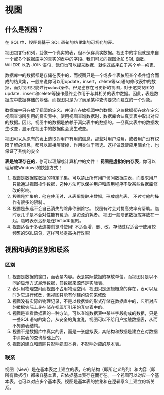 # 视图

## 什么是视图？

在 SQL 中，视图是基于 SQL 语句的结果集的可视化的表。

视图包含行和列，就像一个真实的表，但不保存真实数据。视图中的字段就是来自一个或多个数据库中的真实的表中的字段。我们可以向视图添加 SQL 函数、WHERE 以及 JOIN 语句，我们也可以提交数据，就像这些来自于某个单一的表。

数据库中的数据都是存储在表中的，而视图只是一个或多个表依照某个条件组合而成的结果集，一般来说你可以用update，insert，delete等sql语句修改表中的数据，而对视图只能进行select操作。但是也存在可更新的视图，对于这类视图的update，insert和delete等操作最终会作用于与其相关的表中数据。因此，表是数据库中数据存储的基础，而视图只是为了满足某种查询要求而建立的一个对象。

数据库中只存放了视图的定义，并没有存放视图中的数据，这些数据都存放在定义视图查询所引用的真实表中。使用视图查询数据时，数据库会从真实表中取出对应的数据。因此，视图中的数据是依赖于真实表中的数据的。一旦真实表中的数据发生改变，显示在视图中的数据也会发生改变。

视图可以从原有的表上选取对用户有用的信息，那些对用户没用，或者用户没有权限了解的信息，都可以直接屏蔽掉，作用类似于筛选。这样做既使应用简单化，也保证了系统的安全

__表是物理存在的__，你可以理解成计算机中的文件！
__视图是虚拟的内存表__，你可以理解成Windows的快捷方式！

1. 视图是数据库数据的特定子集。可以禁止所有用户访问数据库表，而要求用户只能通过视图操作数据，这种方法可以保护用户和应用程序不受某些数据库修改的影响。
2. 视图是抽象的，他在使用时，从表里提取出数据，形成虚的表。  不过对他的操作有很多的限制  。
3. 视图是永远不会自己消失的除非你删除它。  视图有时会对提高效率有帮助。临时表几乎是不会对性能有帮助，是资源消耗者。  视图一般随该数据库存放在一起，临时表永远都是在tempdb里的。
4. 视图适合于多表连接浏览时使用! 不适合增、删、改，存储过程适合于使用较频繁的SQL语句，这样可以提高执行效率!  

## 视图和表的区别和联系

### 区别

1. 视图是数据的窗口，而表是内容。表是实际数据的存放单位，而视图只是以不同的显示方式展示数据，其数据来源还是实际表。
2. 表只用物理空间而视图不占用物理空间，视图只是逻辑概念的存在，表可以及时对它进行修改，但视图只能有创建的语句来修改
3. 视图没有实际的物理记录，不是以数据集的形式存储在数据库中的，它所对应的数据实际上是存储在视图所引用的真实表中的。
4. 视图是查看数据表的一种方法，可以查询数据表中某些字段构成的数据，只是一些SQL语句的集合。从安全的角度说，视图可以不给用户接触数据表，从而不知道表结构。
5. 视图不是数据库中真实的表，而是一张虚拟表，其结构和数据是建立在对数据中真实表的查询基础上的。
6. 视图的建立和删除只影响视图本身，不影响对应的基本表。

### 联系

视图（view）是在基本表之上建立的表，它的结构（即所定义的列）和内容（即所有数据行）都来自基本表，它依据基本表存在而存在。一个视图可以对应一个基本表，也可以对应多个基本表。视图是基本表的抽象和在逻辑意义上建立的新关系。
